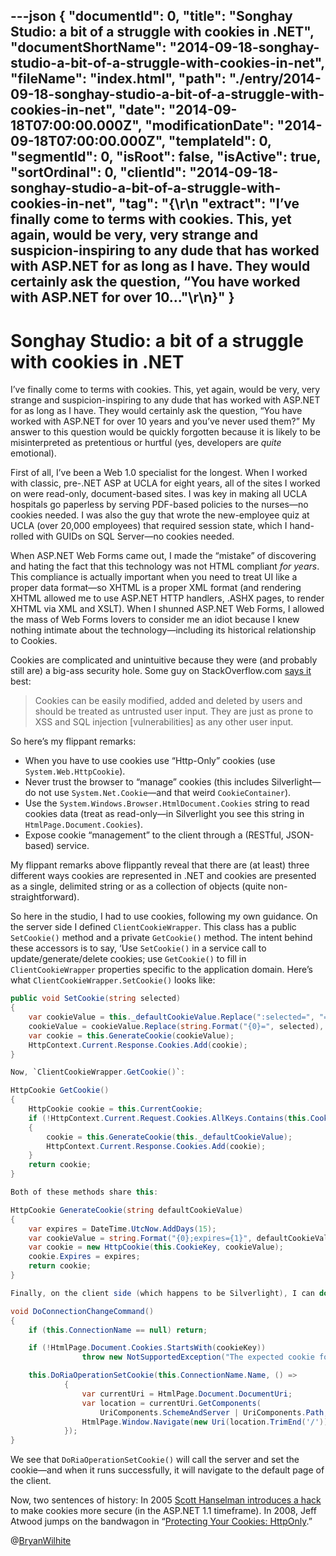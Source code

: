 ---json
{
  "documentId": 0,
  "title": "Songhay Studio: a bit of a struggle with cookies in .NET",
  "documentShortName": "2014-09-18-songhay-studio-a-bit-of-a-struggle-with-cookies-in-net",
  "fileName": "index.html",
  "path": "./entry/2014-09-18-songhay-studio-a-bit-of-a-struggle-with-cookies-in-net",
  "date": "2014-09-18T07:00:00.000Z",
  "modificationDate": "2014-09-18T07:00:00.000Z",
  "templateId": 0,
  "segmentId": 0,
  "isRoot": false,
  "isActive": true,
  "sortOrdinal": 0,
  "clientId": "2014-09-18-songhay-studio-a-bit-of-a-struggle-with-cookies-in-net",
  "tag": "{\r\n  \"extract\": \"I’ve finally come to terms with cookies. This, yet again, would be very, very strange and suspicion-inspiring to any dude that has worked with ASP.NET for as long as I have. They would certainly ask the question, “You have worked with ASP.NET for over 10...\"\r\n}"
}
---

# Songhay Studio: a bit of a struggle with cookies in .NET

I’ve finally come to terms with cookies. This, yet again, would be very, very strange and suspicion-inspiring to any dude that has worked with ASP.NET for as long as I have. They would certainly ask the question, “You have worked with ASP.NET for over 10 years and you’ve never used them?” My answer to this question would be quickly forgotten because it is likely to be misinterpreted as pretentious or hurtful (yes, developers are *quite* emotional).

First of all, I’ve been a Web 1.0 specialist for the longest. When I worked with classic, pre-.NET ASP at UCLA for eight years, all of the sites I worked on were read-only, document-based sites. I was key in making all UCLA hospitals go paperless by serving PDF-based policies to the nurses—no cookies needed. I was also the guy that wrote the new-employee quiz at UCLA (over 20,000 employees) that required session state, which I hand-rolled with GUIDs on SQL Server—no cookies needed.

When ASP.NET Web Forms came out, I made the “mistake” of discovering and hating the fact that this technology was not HTML compliant *for years*. This compliance is actually important when you need to treat UI like a proper data format—so XHTML is a proper XML format (and rendering XHTML allowed me to use ASP.NET HTTP handlers, .ASHX pages, to render XHTML via XML and XSLT). When I shunned ASP.NET Web Forms, I allowed the mass of Web Forms lovers to consider me an idiot because I knew nothing intimate about the technology—including its historical relationship to Cookies.

Cookies are complicated and unintuitive because they were (and probably still are) a big-ass security hole. Some guy on StackOverflow.com [says it](http://stackoverflow.com/questions/8992415/are-cookies-a-security-risk) best:

<blockquote>

Cookies can be easily modified, added and deleted by users and should be treated as untrusted user input. They are just as prone to XSS and SQL injection [vulnerabilities] as any other user input.

</blockquote>

So here’s my flippant remarks:

* When you have to use cookies use “Http-Only” cookies (use `System.Web.HttpCookie`).
* Never trust the browser to “manage” cookies (this includes Silverlight—do not use `System.Net.Cookie`—and that weird `CookieContainer`).
* Use the `System.Windows.Browser.HtmlDocument.Cookies` string to read cookies data (treat as read-only—in Silverlight you see this string in `HtmlPage.Document.Cookies`).
* Expose cookie “management” to the client through a (RESTful, JSON-based) service.

My flippant remarks above flippantly reveal that there are (at least) three different ways cookies are represented in .NET and cookies are presented as a single, delimited string or as a collection of objects (quite non-straightforward).

So here in the studio, I had to use cookies, following my own guidance. On the server side I defined `ClientCookieWrapper`. This class has a public `SetCookie()` method and a private `GetCookie()` method. The intent behind these accessors is to say, ‘Use `SetCookie()` in a service call to update/generate/delete cookies; use `GetCookie()` to fill in `ClientCookieWrapper` properties specific to the application domain. Here’s what `ClientCookieWrapper.SetCookie()` looks like:

```c#
public void SetCookie(string selected)
{
    var cookieValue = this._defaultCookieValue.Replace(":selected=", "=");
    cookieValue = cookieValue.Replace(string.Format("{0}=", selected), string.Format("{0}:selected=", selected));
    var cookie = this.GenerateCookie(cookieValue);
    HttpContext.Current.Response.Cookies.Add(cookie);
}

Now, `ClientCookieWrapper.GetCookie()`:

HttpCookie GetCookie()
{
    HttpCookie cookie = this.CurrentCookie;
    if (!HttpContext.Current.Request.Cookies.AllKeys.Contains(this.CookieKey))
    {
        cookie = this.GenerateCookie(this._defaultCookieValue);
        HttpContext.Current.Response.Cookies.Add(cookie);
    }
    return cookie;
}

Both of these methods share this:

HttpCookie GenerateCookie(string defaultCookieValue)
{
    var expires = DateTime.UtcNow.AddDays(15);
    var cookieValue = string.Format("{0};expires={1}", defaultCookieValue, expires.ToString("R"));
    var cookie = new HttpCookie(this.CookieKey, cookieValue);
    cookie.Expires = expires;
    return cookie;
}

Finally, on the client side (which happens to be Silverlight), I can do this (with that service call I’ve not shown in this article set up):

void DoConnectionChangeCommand()
{
    if (this.ConnectionName == null) return;

    if (!HtmlPage.Document.Cookies.StartsWith(cookieKey))
                throw new NotSupportedException("The expected cookie format was not found.");

    this.DoRiaOperationSetCookie(this.ConnectionName.Name, () =>
            {
                var currentUri = HtmlPage.Document.DocumentUri;
                var location = currentUri.GetComponents(
                    UriComponents.SchemeAndServer | UriComponents.Path, UriFormat.SafeUnescaped);
                HtmlPage.Window.Navigate(new Uri(location.TrimEnd('/')), "_self");
            });
}
```

We see that `DoRiaOperationSetCookie()` will call the server and set the cookie—and when it runs successfully, it will navigate to the default page of the client.

Now, two sentences of history: In 2005 [Scott Hanselman introduces a hack](http://www.hanselman.com/blog/HttpOnlyCookiesOnASPNET11.aspx) to make cookies more secure (in the ASP.NET 1.1 timeframe). In 2008, Jeff Atwood jumps on the bandwagon in “[Protecting Your Cookies: HttpOnly](http://blog.codinghorror.com/protecting-your-cookies-httponly/).”

@[BryanWilhite](https://twitter.com/BryanWilhite)
